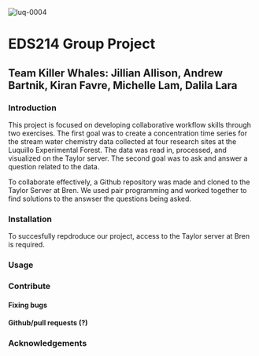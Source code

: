 ![luq-0004](https://user-images.githubusercontent.com/110261671/186728614-f0d70ac8-4ae9-4e13-8809-24c7f12944e0.jpg)
# EDS214 Group Project
## Team Killer Whales: Jillian Allison, Andrew Bartnik, Kiran Favre, Michelle Lam, Dalila Lara


### Introduction
This project is focused on developing collaborative workflow skills through two exercises. The first goal was to create a concentration time series for the stream water chemistry data collected at four research sites at the Luquillo Experimental Forest. The data was read in, processed, and visualized on the Taylor server. The second goal was to ask and answer a question related to the data. 

To collaborate effectively, a Github repository was made and cloned to the Taylor Server at Bren. We used pair programming and worked together to find solutions to the answser the questions being asked. 

### Installation
To succesfully repdroduce our project, access to the Taylor server at Bren is required. 

### Usage

### Contribute 
#### Fixing bugs
#### Github/pull requests (?)

### Acknowledgements



